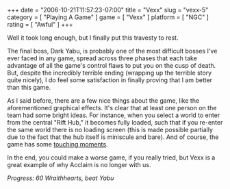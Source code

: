 +++
date = "2006-10-21T11:57:23-07:00"
title = "Vexx"
slug = "vexx-5"
category = [ "Playing A Game" ]
game = [ "Vexx" ]
platform = [ "NGC" ]
rating = [ "Awful" ]
+++

Well it took long enough, but I finally put this travesty to rest.

The final boss, Dark Yabu, is probably one of the most difficult bosses I've ever faced in any game, spread across three phases that each take advantage of all the game's control flaws to put you on the cusp of death.  But, despite the incredibly terrible ending (wrapping up the terrible story quite nicely), I do feel some satisfaction in finally proving that I am better than this game.

As I said before, there are a few nice things about the game, like the aforementioned graphical effects.  It's clear that at least one person on the team had some bright ideas.  For instance, when you select a world to enter from the central "Rift Hub," it becomes fully loaded, such that if you re-enter the same world there is no loading screen (this is made possible partially due to the fact that the hub itself is miniscule and bare).  And of course, the game has some [touching moments]($SiteBaseURL$wp-content/uploads/2006/10/vexx.avi).

In the end, you could make a worse game, if you really tried, but Vexx is a great example of why Acclaim is no longer with us.

<i>Progress: 60 Wraithhearts, beat Yabu</i>
